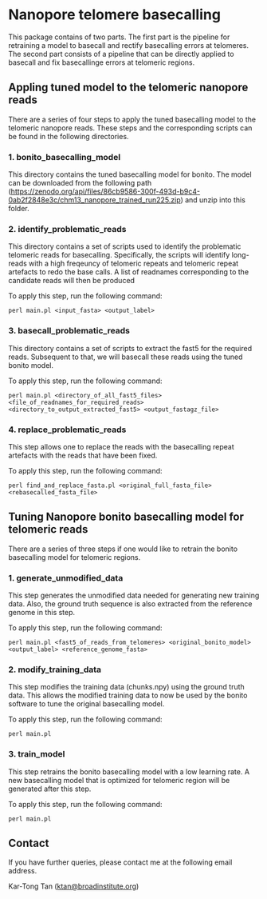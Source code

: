 
# Nanopore telomere basecalling

This package contains of two parts. The first part is the pipeline for retraining a model to basecall and rectify basecalling errors at telomeres. The second part consists of a pipeline that can be directly applied to basecall and fix basecallinge errors at telomeric regions.


## Appling tuned model to the telomeric nanopore reads

There are a series of four steps to apply the tuned basecalling model to the telomeric nanopore reads. These steps and the corresponding scripts can be found in the following directories.


### 1. bonito_basecalling_model
This directory contains the tuned basecalling model for bonito. The model can be downloaded from the following path (https://zenodo.org/api/files/86cb9586-300f-493d-b9c4-0ab2f2848e3c/chm13_nanopore_trained_run225.zip) and unzip into this folder.


### 2. identify_problematic_reads
This directory contains a set of scripts used to identify the problematic telomeric reads for basecalling. Specifically, the scripts will identify long-reads with a high freqeuncy of telomeric repeats and telomeric repeat artefacts to redo the base calls. A list of readnames corresponding to the candidate reads will then be produced

To apply this step, run the following command:
```
perl main.pl <input_fasta> <output_label>
```

### 3. basecall_problematic_reads
This directory contains a set of scripts to extract the fast5 for the required reads. Subsequent to that, we will basecall these reads using the tuned bonito model.

To apply this step, run the following command:
```
perl main.pl <directory_of_all_fast5_files> <file_of_readnames_for_required_reads> <directory_to_output_extracted_fast5> <output_fastagz_file>
```

### 4. replace_problematic_reads
This step allows one to replace the reads with the basecalling repeat artefacts with the reads that have been fixed.

To apply this step, run the following command:
```
perl find_and_replace_fasta.pl <original_full_fasta_file> <rebasecalled_fasta_file>
```


## Tuning Nanopore bonito basecalling model for telomeric reads

There are a series of three steps if one would like to retrain the bonito basecalling model for telomeric regions.

### 1. generate_unmodified_data
This step generates the unmodified data needed for generating new training data. Also, the ground truth sequence is also extracted from the reference genome in this step.

To apply this step, run the following command:
```
perl main.pl <fast5_of_reads_from_telomeres> <original_bonito_model> <output_label> <reference_genome_fasta>
```

### 2. modify_training_data
This step modifies the training data (chunks.npy) using the ground truth data. This allows the modified training data to now be used by the bonito software to tune the original basecalling model.

To apply this step, run the following command:
```
perl main.pl
```

### 3. train_model
This step retrains the bonito basecalling model with a low learning rate. A new basecalling model that is optimized for telomeric region will be generated after this step.

To apply this step, run the following command:
```
perl main.pl
```


## Contact
If you have further queries, please contact me at the following email address.

Kar-Tong Tan (ktan@broadinstitute.org)
